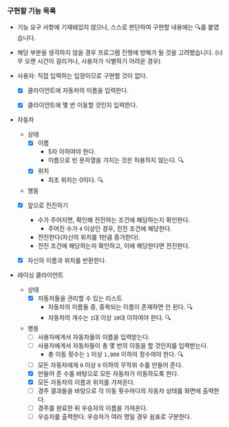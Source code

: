 ### 구현할 기능 목록

- 기능 요구 사항에 기재돼있지 않으나, 스스로 판단하여 구현할 내용에는 🔍를 붙였습니다.
- 해당 부분을 생각하지 않을 경우 프로그램 진행에 방해가 될 것을 고려했습니다. (너무 오랜 시간이 걸리거나, 사용자가 식별하기 어려운 경우)


- 사용자: 직접 입력하는 입장이므로 구현할 것이 없다.
  - [x] 클라이언트에 자동차의 이름을 입력한다.
  - [x] 클라이언트에 몇 번 이동할 것인지 입력한다.


- 자동차
  - 상태
    - [x] 이름
      - 5자 이하여야 한다.
      - 이름으로 빈 문자열을 가지는 것은 허용하지 않는다. 🔍
    - [x] 위치
      - 최초 위치는 0이다. 🔍

  - 행동
  - [x] 앞으로 전진하기
    - 수가 주어지면, 확인해 전진하는 조건에 해당하는지 확인한다.
      - 주어진 수가 `4` 이상인 경우, 전진 조건에 해당한다.
    - 전진한다(자신의 위치를 1만큼 증가한다).
    - 전진 조건에 해당하는지 확인하고, 이에 해당한다면 전진한다.
  - [x] 자신의 이름과 위치를 반환한다.


- 레이싱 클라이언트
  - 상태
    - [x] 자동차들을 관리할 수 있는 리스트
      - 자동차의 이름들 중, 중복되는 이름이 존재하면 안 된다. 🔍
      - 자동차의 개수는 `1`대 이상 `10`대 이하여야 한다. 🔍
      
  - 행동
    - [ ] 사용자에게서 자동차들의 이름을 입력받는다.
    - [ ] 사용자에게서 자동차들이 총 몇 번의 이동을 할 것인지를 입력받는다.
      - 총 이동 횟수는 `1` 이상 `1,000` 이하의 정수여야 한다. 🔍
    - [ ] 모든 자동차에게 `0` 이상 `9` 이하의 무작위 수를 만들어 준다.
    - [x] 만들어 준 수를 바탕으로 모든 자동차가 이동하도록 한다.
    - [x] 모든 자동차의 이름과 위치를 가져온다.
    - [ ] 경주 결과들을 바탕으로 각 이동 횟수마다의 자동차 상태를 화면에 출력한다.
    - [ ] 경주를 완료한 뒤 우승자의 이름을 가져온다.
    - [ ] 우승자를 출력한다. 우승자가 여러 명일 경우 쉼표로 구분한다.
